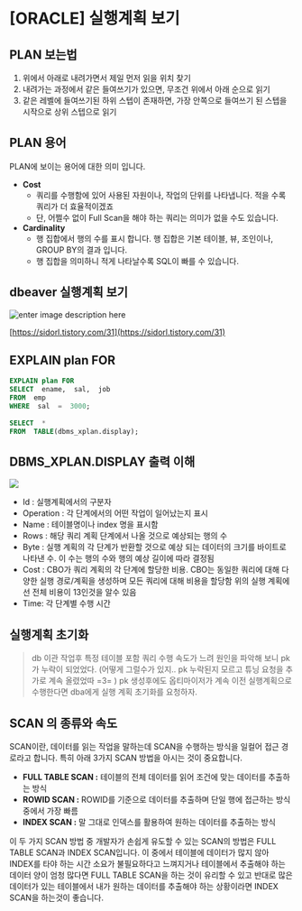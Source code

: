 # [ORACLE] 실행계획 보기

## PLAN 보는법

1.  위에서 아래로 내려가면서 제일 먼저 읽을 위치 찾기
2.  내려가는 과정에서 같은 들여쓰기가 있으면, 무조건 위에서 아래 순으로 읽기
3.  같은 레벨에 들여쓰기된 하위 스텝이 존재하면, 가장 안쪽으로 들여쓰기 된 스텝을 시작으로 상위 스텝으로 읽기

## PLAN 용어

PLAN에 보이는 용어에 대한 의미 입니다.

-   **Cost**  
    - 쿼리를 수행함에 있어 사용된 자원이나, 작업의 단위를 나타냅니다. 적을 수록 쿼리가 더 효율적이겠죠  
    - 단, 어쩔수 없이 Full Scan을 해야 하는 쿼리는 의미가 없을 수도 있습니다.
-   **Cardinality**  
    - 행 집합에서 행의 수를 표시 합니다. 행 집합은 기본 테이블, 뷰, 조인이나, GROUP BY의 결과 입니다.  
    - 행 집합을 의미하니 적게 나타날수록 SQL이 빠를 수 있습니다.

## dbeaver 실행계획 보기
![enter image description here](https://img1.daumcdn.net/thumb/R1280x0/?scode=mtistory2&fname=https://blog.kakaocdn.net/dn/cePSzY/btqBFvRIEwL/EtNlFachAd2fuhKV925NJ0/img.png)

[https://sidorl.tistory.com/31](https://sidorl.tistory.com/31)

## EXPLAIN plan  FOR  
```sql
EXPLAIN plan FOR 
SELECT  ename,  sal,  job  
FROM  emp  
WHERE  sal  =  3000;  
  
SELECT  *  
FROM  TABLE(dbms_xplan.display);
```

## DBMS_XPLAN.DISPLAY 출력 이해

![](https://t1.daumcdn.net/cfile/tistory/99C51F3B5C2D640E36)

- Id : 실행계획에서의 구분자
- Operation : 각 단계에서의 어떤 작업이 일어났는지 표시
- Name : 테이블명이나 index 명을 표시함
- Rows : 해당 쿼리 계획 단계에서 나올 것으로 예상되는 행의 수
- Byte : 실행 계획의 각 단계가 반환할 것으로 예상 되는 데이터의 크기를 바이트로 나타낸 수. 이 수는 행의 수와 행의 예상 길이에 따라 결정됨
- Cost : CBO가 쿼리 계획의 각 단계에 할당한 비용. CBO는 동일한 쿼리에 대해 다양한 실행 경로/계획을 생성하며 모든 쿼리에 대해 비용을 할당함
위의 실행 계획에선 전체 비용이 13인것을 알수 있음
- Time: 각 단계별 수행 시간

## 실행계획 초기화

> db 이관 작업후 특정 테이블 포함 쿼리 수행 속도가 느려 원인을 파악해 보니 pk가 누락이 되었었다. (어떻게 그럴수가 있지.. pk 누락된지 모르고 튜닝 요청을 추가로 계속 올렸었따 =3= ) pk 생성후에도 옵티마이저가 계속 이전 실행계획으로 수행한다면 dba에게 실행 계획 초기화를 요청하자.

## SCAN 의 종류와 속도

SCAN이란,  데이터를 읽는 작업을 말하는데 SCAN을 수행하는 방식을 일컬어 접근 경로라고 합니다. 특히 아래 3가지 SCAN 방법을 아시는 것이 중요합니다.

- **FULL TABLE SCAN :**  테이블의 전체 데이터를 읽어 조건에 맞는 데이터를 추출하는 방식
- **ROWID SCAN :**  ROWID를 기준으로 데이터를 추출하며 단일 행에 접근하는 방식 중에서 가장 빠름
- **INDEX SCAN :**  말 그대로 인덱스를 활용하여 원하는 데이터를 추출하는 방식

이 두 가지 SCAN 방법 중 개발자가 손쉽게 유도할 수 있는 SCAN의 방법은 FULL TABLE SCAN과 INDEX SCAN입니다. 이 중에서 테이블에 데이터가 많지 않아 INDEX를 타야 하는 시간 소요가 불필요하다고 느껴지거나 테이블에서 추출해야 하는 데이터 양이 엄청 많다면 FULL TABLE SCAN을 하는 것이 유리할 수 있고 반대로 많은 데이터가 있는 테이블에서 내가 원하는 데이터를 추출해야 하는 상황이라면 INDEX SCAN을 하는것이 좋습니다.






<!--stackedit_data:
eyJoaXN0b3J5IjpbMTgyMzU0MTYwOSwxMjgyMTU2NDA3LC00NT
MzNTM4NjhdfQ==
-->